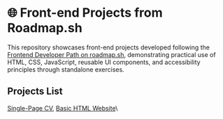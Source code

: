 # 🌐 Front-end Projects from Roadmap.sh

This repository showcases front-end projects developed following the [Frontend Developer Path on roadmap.sh](https://roadmap.sh/frontend), demonstrating practical use of HTML, CSS, JavaScript, reusable UI components, and accessibility principles through standalone exercises.

## Projects List

[Single-Page CV](https://roadmap.sh/projects/single-page-cv), [Basic HTML Website](https://roadmap.sh/projects/basic-html-website)\

